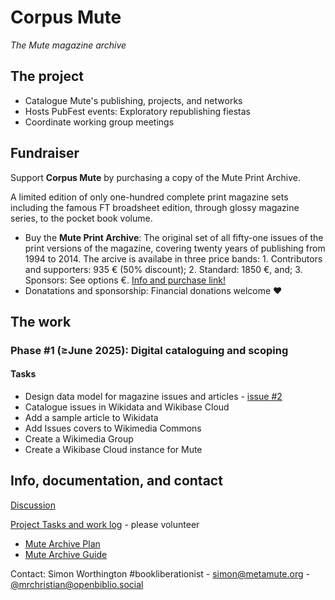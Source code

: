# Corpus Mute

_The Mute magazine archive_

## The project

  - Catalogue Mute's publishing, projects, and networks
  - Hosts PubFest events: Exploratory republishing fiestas
  - Coordinate working group meetings

## Fundraiser

Support **Corpus Mute** by purchasing a copy of the Mute Print Archive. 

A limited edition of only one-hundred complete print magazine sets including the famous FT broadsheet edition, through glossy magazine series, to the pocket book volume.

  - Buy the **Mute Print Archive**: The original set of all fifty-one issues of the print versions of the magazine, covering twenty years of publishing from 1994 to 2014. The arcive is availabe in three price bands: 1. Contributors and supporters: 935 € (50% discount); 2. Standard: 1850 €, and; 3. Sponsors: See options €. [Info and purchase link!](https://archive.metamute.org/product/mute-magazine-print-archive/)
  - Donatations and sponsorship: Financial donations welcome ❤

## The work

### Phase #1 (≥June 2025): Digital cataloguing and scoping

#### Tasks

  - Design data model for magazine issues and articles - [issue #2](https://github.com/Mute-Publishing/mute-archive/issues/2)
  - Catalogue issues in Wikidata and Wikibase Cloud
  - Add a sample article to Wikidata
  - Add Issues covers to Wikimedia Commons
  - Create a Wikimedia Group
  - Create a Wikibase Cloud instance for Mute

## Info, documentation, and contact

[Discussion](https://github.com/orgs/Mute-Publishing/discussions)

[Project Tasks and work log](https://github.com/orgs/Mute-Publishing/projects/1) - please volunteer

  * [Mute Archive Plan](https://github.com/Mute-Publishing/mute-archive/wiki/Archive-plan)
  * [Mute Archive Guide](https://github.com/Mute-Publishing/mute-archive/wiki)

Contact: Simon Worthington #bookliberationist - simon@metamute.org - [@mrchristian@openbiblio.social](https://openbiblio.social/@mrchristian) 


  


